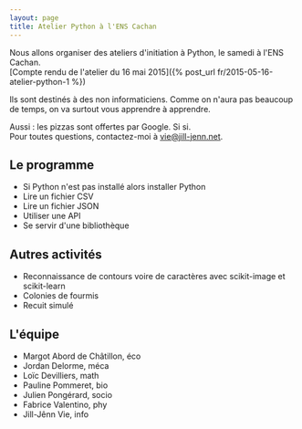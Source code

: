 ```yaml
---
layout: page
title: Atelier Python à l'ENS Cachan
---
```


Nous allons organiser des ateliers d'initiation à Python, le samedi à l'ENS Cachan.  
[Compte rendu de l'atelier du 16 mai 2015]({% post_url fr/2015-05-16-atelier-python-1 %})

Ils sont destinés à des non informaticiens. Comme on n'aura pas beaucoup de temps, on va surtout vous apprendre à apprendre.

Aussi : les pizzas sont offertes par Google. Si si.  
Pour toutes questions, contactez-moi à [vie@jill-jenn.net](mailto:vie@jill-jenn.net).

## Le programme

- Si Python n'est pas installé alors installer Python
- Lire un fichier CSV
- Lire un fichier JSON
- Utiliser une API
- Se servir d'une bibliothèque

## Autres activités

- Reconnaissance de contours voire de caractères avec scikit-image et scikit-learn
- Colonies de fourmis
- Recuit simulé

## L'équipe

- Margot Abord de Châtillon, éco
- Jordan Delorme, méca
- Loïc Devilliers, math
- Pauline Pommeret, bio
- Julien Pongérard, socio
- Fabrice Valentino, phy
- Jill-Jênn Vie, info
